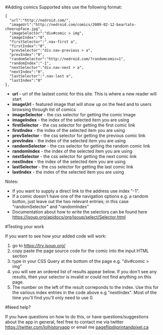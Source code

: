 #Adding comics
Supported sites use the following format:

```
{
  "url":"http://nedroid.com/",
  "imageUrl":"http://nedroid.com/comics/2009-02-12-beartato-cheerupface.jpg",
  "imageSelector":"div#comic > img",
  "imageIndex":"0",
  "firstSelector":".nav-first a",
  "firstIndex":"0",
  "prevSelector":"div.nav-previous > a",
  "prevIndex":"0",
  "randomSelector":"http://nedroid.com/?randomcomic=1",
  "randomIndex":"-1",
  "nextSelector":"div.nav-next > a",
  "nextIndex":"0",
  "lastSelector":".nav-last a",
  "lastIndex":"0"
},
```

* **url** - url of the lastest comic for this site. This is where a new reader will start
* **imageUrl** - featured image that will show up on the feed and to users browsing through list of comics
* **imageSelector** - the css selector for getting the comic image
* **imageIndex** - the index of the selected item you are using
* **firstSelector** - the css selector for getting the first comic link
* **firstIndex** - the index of the selected item you are using
* **prevSelector** - the css selector for getting the previous comic link
* **prevIndex** - the index of the selected item you are using
* **randomSelector** - the css selector for getting the random comic link
* **randomIndex** - the index of the selected item you are using
* **nextSelector** - the css selector for getting the next comic link
* **nextIndex** - the index of the selected item you are using
* **lastSelector** - the css selector for getting the last comic link
* **lastIndex** - the index of the selected item you are using

Notes: 
* If you want to supply a direct link to the address use index "-1".
* If a comic doesn't have one of the navigation options e.g. a random button, just leave out the two relevant entries; in this case "randomSelector" and "randomIndex"
* Documentation about how to write the selectors can be found here https://jsoup.org/apidocs/org/jsoup/select/Selector.html

#Testing your work

If you want to see how your added code will work:

1. go to https://try.jsoup.org/ 
2. copy paste the page source code for the comic into the input HTML section
3. type in your CSS Query at the bottom of the page e.g. "div#comic > img"
4. you will see an ordered list of results appear below. If you don't see any results, then your selector is invalid or could not find anything on this page.
5. The number on the left of the result correponds to the index. Use this for the various index entries in the code above e.g "nextIndex". Most of the time you'll find you'll only need to use 0.

#Need help?

If you have questions on how to do this, or have questions/suggestions about the app in general, feel free to contact me via twitter https://twitter.com/lolhistoryapp or email me pageflip@printandpixel.ca
